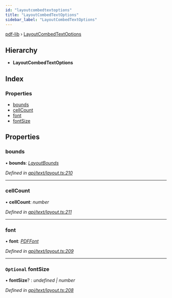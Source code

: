 ```yaml
---
id: "layoutcombedtextoptions"
title: "LayoutCombedTextOptions"
sidebar_label: "LayoutCombedTextOptions"
---
```


[pdf-lib](../index.md) › [LayoutCombedTextOptions](layoutcombedtextoptions.md)

## Hierarchy

* **LayoutCombedTextOptions**

## Index

### Properties

* [bounds](layoutcombedtextoptions.md#bounds)
* [cellCount](layoutcombedtextoptions.md#cellcount)
* [font](layoutcombedtextoptions.md#font)
* [fontSize](layoutcombedtextoptions.md#optional-fontsize)

## Properties

###  bounds

• **bounds**: *[LayoutBounds](layoutbounds.md)*

*Defined in [api/text/layout.ts:210](https://github.com/Hopding/pdf-lib/blob/30d2aa2/src/api/text/layout.ts#L210)*

___

###  cellCount

• **cellCount**: *number*

*Defined in [api/text/layout.ts:211](https://github.com/Hopding/pdf-lib/blob/30d2aa2/src/api/text/layout.ts#L211)*

___

###  font

• **font**: *[PDFFont](../classes/pdffont.md)*

*Defined in [api/text/layout.ts:209](https://github.com/Hopding/pdf-lib/blob/30d2aa2/src/api/text/layout.ts#L209)*

___

### `Optional` fontSize

• **fontSize**? : *undefined | number*

*Defined in [api/text/layout.ts:208](https://github.com/Hopding/pdf-lib/blob/30d2aa2/src/api/text/layout.ts#L208)*
